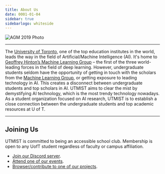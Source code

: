 ```yaml
---
title: About Us
date: 0001-01-04
sidebar: true
sidebarlogo: whiteside
---
```


![AGM 2019 Photo](/images/intel.jpg)

---

The [University of Toronto](https://utoronto.ca), one of the top education institutes in the world, leads the way in the field of Artificial/Machine Intelligence (AI). It's home to [Geoffrey Hinton’s Machine Learning Group](http://www.cs.toronto.edu/~hinton/) – the first of the three world-leading forces in the field of deep learning. However, undergraduate students seldom have the opportunity of getting in touch with the scholars from the [Machine Learning Group](http://learning.cs.toronto.edu), or getting exposure to leading technology in AI. This creates a disconnect between undergraduate students and top scholars in AI. UTMIST aims to clear the mist by demystifying AI technology, which is the most trendy technology nowadays. As a student organization focused on AI research, UTMIST is to establish a close connection between the undergraduate students and top academic resources at U of T.

---

## **Joining Us**

UTMIST is committed to being an accessible school club. Membership is open to any UofT student regardless of faculty or campus affiliation.

- [Join our Discord server](https://discord.gg/88mSPw8).
- [Attend one of our events](../../events).
- [Browser/contribute to one of our projects](../../projects).
